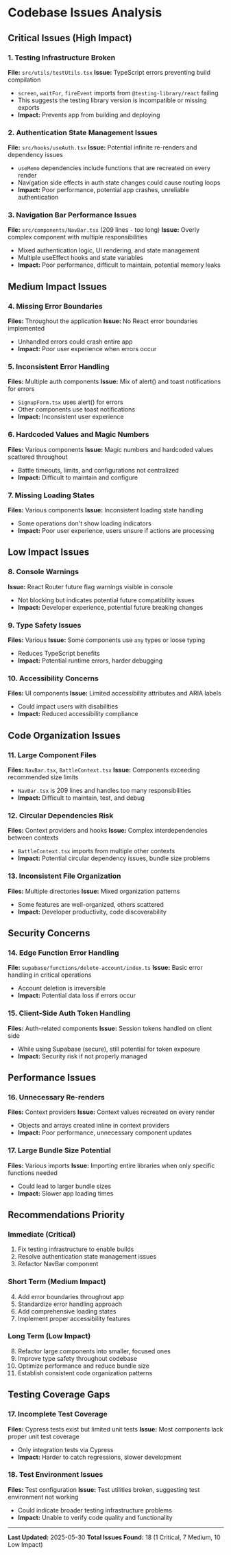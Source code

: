 
# Codebase Issues Analysis

## Critical Issues (High Impact)

### 1. Testing Infrastructure Broken
**File:** `src/utils/testUtils.tsx`
**Issue:** TypeScript errors preventing build compilation
- `screen`, `waitFor`, `fireEvent` imports from `@testing-library/react` failing
- This suggests the testing library version is incompatible or missing exports
- **Impact:** Prevents app from building and deploying

### 2. Authentication State Management Issues
**File:** `src/hooks/useAuth.tsx`
**Issue:** Potential infinite re-renders and dependency issues
- `useMemo` dependencies include functions that are recreated on every render
- Navigation side effects in auth state changes could cause routing loops
- **Impact:** Poor performance, potential app crashes, unreliable authentication

### 3. Navigation Bar Performance Issues
**File:** `src/components/NavBar.tsx` (209 lines - too long)
**Issue:** Overly complex component with multiple responsibilities
- Mixed authentication logic, UI rendering, and state management
- Multiple useEffect hooks and state variables
- **Impact:** Poor performance, difficult to maintain, potential memory leaks

## Medium Impact Issues

### 4. Missing Error Boundaries
**Files:** Throughout the application
**Issue:** No React error boundaries implemented
- Unhandled errors could crash entire app
- **Impact:** Poor user experience when errors occur

### 5. Inconsistent Error Handling
**Files:** Multiple auth components
**Issue:** Mix of alert() and toast notifications for errors
- `SignupForm.tsx` uses alert() for errors
- Other components use toast notifications
- **Impact:** Inconsistent user experience

### 6. Hardcoded Values and Magic Numbers
**Files:** Various components
**Issue:** Magic numbers and hardcoded values scattered throughout
- Battle timeouts, limits, and configurations not centralized
- **Impact:** Difficult to maintain and configure

### 7. Missing Loading States
**Files:** Various components
**Issue:** Inconsistent loading state handling
- Some operations don't show loading indicators
- **Impact:** Poor user experience, users unsure if actions are processing

## Low Impact Issues

### 8. Console Warnings
**Issue:** React Router future flag warnings visible in console
- Not blocking but indicates potential future compatibility issues
- **Impact:** Developer experience, potential future breaking changes

### 9. Type Safety Issues
**Files:** Various
**Issue:** Some components use `any` types or loose typing
- Reduces TypeScript benefits
- **Impact:** Potential runtime errors, harder debugging

### 10. Accessibility Concerns
**Files:** UI components
**Issue:** Limited accessibility attributes and ARIA labels
- Could impact users with disabilities
- **Impact:** Reduced accessibility compliance

## Code Organization Issues

### 11. Large Component Files
**Files:** `NavBar.tsx`, `BattleContext.tsx`
**Issue:** Components exceeding recommended size limits
- `NavBar.tsx` is 209 lines and handles too many responsibilities
- **Impact:** Difficult to maintain, test, and debug

### 12. Circular Dependencies Risk
**Files:** Context providers and hooks
**Issue:** Complex interdependencies between contexts
- `BattleContext.tsx` imports from multiple other contexts
- **Impact:** Potential circular dependency issues, bundle size problems

### 13. Inconsistent File Organization
**Files:** Multiple directories
**Issue:** Mixed organization patterns
- Some features are well-organized, others scattered
- **Impact:** Developer productivity, code discoverability

## Security Concerns

### 14. Edge Function Error Handling
**File:** `supabase/functions/delete-account/index.ts`
**Issue:** Basic error handling in critical operations
- Account deletion is irreversible
- **Impact:** Potential data loss if errors occur

### 15. Client-Side Auth Token Handling
**Files:** Auth-related components
**Issue:** Session tokens handled on client side
- While using Supabase (secure), still potential for token exposure
- **Impact:** Security risk if not properly managed

## Performance Issues

### 16. Unnecessary Re-renders
**Files:** Context providers
**Issue:** Context values recreated on every render
- Objects and arrays created inline in context providers
- **Impact:** Poor performance, unnecessary component updates

### 17. Large Bundle Size Potential
**Files:** Various imports
**Issue:** Importing entire libraries when only specific functions needed
- Could lead to larger bundle sizes
- **Impact:** Slower app loading times

## Recommendations Priority

### Immediate (Critical)
1. Fix testing infrastructure to enable builds
2. Resolve authentication state management issues
3. Refactor NavBar component

### Short Term (Medium Impact)
4. Add error boundaries throughout app
5. Standardize error handling approach
6. Add comprehensive loading states
7. Implement proper accessibility features

### Long Term (Low Impact)
8. Refactor large components into smaller, focused ones
9. Improve type safety throughout codebase
10. Optimize performance and reduce bundle size
11. Establish consistent code organization patterns

## Testing Coverage Gaps

### 17. Incomplete Test Coverage
**Files:** Cypress tests exist but limited unit tests
**Issue:** Most components lack proper unit test coverage
- Only integration tests via Cypress
- **Impact:** Harder to catch regressions, slower development

### 18. Test Environment Issues
**Files:** Test configuration
**Issue:** Test utilities broken, suggesting test environment not working
- Could indicate broader testing infrastructure problems
- **Impact:** Unable to verify code quality and functionality

---

**Last Updated:** 2025-05-30
**Total Issues Found:** 18 (1 Critical, 7 Medium, 10 Low Impact)
